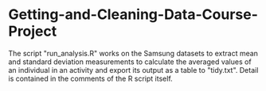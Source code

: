 # Getting-and-Cleaning-Data-Course-Project
The script "run_analysis.R" works on the Samsung datasets to extract mean and standard deviation measurements to calculate 
the averaged values of an individual in an activity and export its output as a table to "tidy.txt". Detail is contained in the comments of the R script itself.
